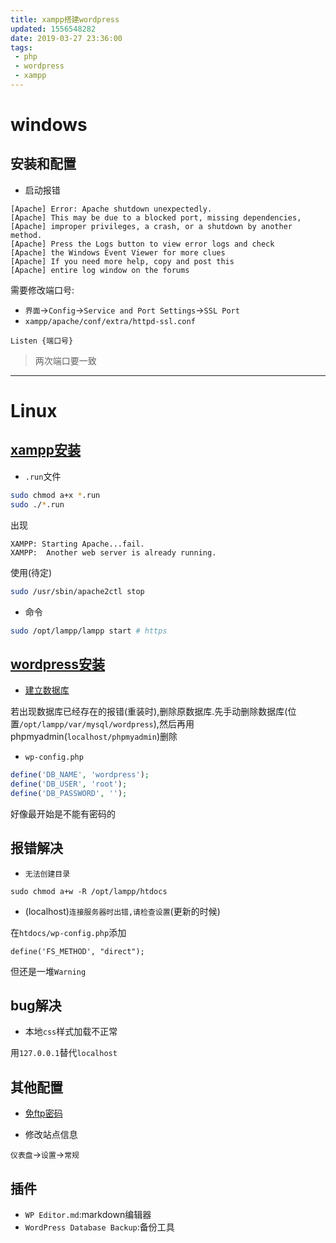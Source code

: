 ```yaml
---
title: xampp搭建wordpress
updated: 1556548282
date: 2019-03-27 23:36:00
tags:
 - php
 - wordpress
 - xampp
---
```


# windows

## 安装和配置

- 启动报错

```
[Apache] Error: Apache shutdown unexpectedly.
[Apache] This may be due to a blocked port, missing dependencies,
[Apache] improper privileges, a crash, or a shutdown by another method.
[Apache] Press the Logs button to view error logs and check
[Apache] the Windows Event Viewer for more clues
[Apache] If you need more help, copy and post this
[Apache] entire log window on the forums
```

需要修改端口号:

 - `界面`->`Config`->`Service and Port Settings`->`SSL Port`
 - `xampp/apache/conf/extra/httpd-ssl.conf`
 ```
 Listen {端口号}
 ```
 > 两次端口要一致

 ---

# Linux

## [xampp安装](https://jingyan.baidu.com/article/066074d66e1141c3c21cb0ce.html)

- `.run`文件

```bash
sudo chmod a+x *.run
sudo ./*.run
```

出现

```
XAMPP: Starting Apache...fail.
XAMPP:  Another web server is already running.
```

使用(待定)

```bash
sudo /usr/sbin/apache2ctl stop
```

- 命令

```bash
sudo /opt/lampp/lampp start # https
```

## [wordpress安装](https://www.crifan.com/during_install_wordpress_access_wp_admin_install_php_error_database_connection_error_your_database_name_and_password_may_not_correct_provided_in_wp_config_php/)

- [建立数据库](https://www.crifan.com/use_phpmyadmin_to_create_new_mysql_database_for_wordpress/)

若出现数据库已经存在的报错(重装时),删除原数据库.先手动删除数据库(位置`/opt/lampp/var/mysql/wordpress`),然后再用phpmyadmin(`localhost/phpmyadmin`)删除

- `wp-config.php`

```php
define('DB_NAME', 'wordpress');
define('DB_USER', 'root');
define('DB_PASSWORD', '');
```

好像最开始是不能有密码的

## 报错解决

- `无法创建目录`

```
sudo chmod a+w -R /opt/lampp/htdocs
```

- (localhost)`连接服务器时出错,请检查设置`(更新的时候)

在`htdocs/wp-config.php`添加

```
define('FS_METHOD', "direct");
```

但还是一堆`Warning`

## bug解决

- 本地`css`样式加载不正常

用`127.0.0.1`替代`localhost`

## 其他配置

- [免ftp密码](https://www.oschina.net/question/1467780_147338)

- 修改站点信息

`仪表盘`->`设置`->`常规`

## 插件

- `WP Editor.md`:markdown编辑器
- `WordPress Database Backup`:备份工具
